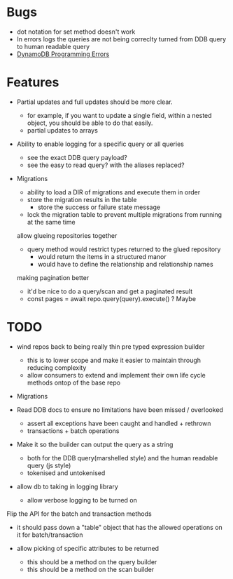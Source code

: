 
# Bugs
  * dot notation for set method doesn't work
  * In errors logs the queries are not being correclty turned from DDB query to human readable query
  * [DynamoDB Programming Errors](https://docs.aws.amazon.com/amazondynamodb/latest/developerguide/Programming.Errors.html)
# Features
  * Partial updates and full updates should be more clear.
    * for example, if you want to update a single field, within a nested object, you should be able to do that easily.
    * partial updates to arrays
  * Ability to enable logging for a specific query or all queries
    * see the exact DDB query payload?
    * see the easy to read query? with the aliases replaced?
  * Migrations
    * ability to load a DIR of migrations and execute them in order
    * store the migration results in the table
      * store the success or failure state message
    * lock the migration table to prevent multiple migrations from running at the same time

    allow glueing repositories together
      * query method would restrict types returned to the glued repository
         * would return the items in a structured manor
         * would have to define the relationship and relationship names

    making pagination better
      * it'd be nice to do a query/scan and get a paginated result
      * const pages = await repo.query(query).execute() ? Maybe

# TODO
* wind repos back to being really thin pre typed expression builder
  * this is to lower scope and make it easier to maintain through reducing complexity
  * allow consumers to extend and implement their own life cycle methods ontop of the base repo

* Migrations

* Read DDB docs to ensure no limitations have been missed / overlooked
  * assert all exceptions have been caught and handled + rethrown
  * transactions + batch operations

* Make it so the builder can output the query as a string
  * both for the DDB query(marshelled style) and the human readable query (js style)
  * tokenised and untokenised

* allow db to taking in logging library
  * allow verbose logging to be turned on


Flip the API for the batch and transaction methods
* it should pass down a "table" object that has the allowed operations on it for batch/transaction

* allow picking of specific attributes to be returned
  * this should be a method on the query builder
  * this should be a method on the scan builder
